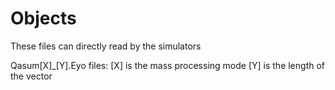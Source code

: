 Objects
=======
These files can directly read by the simulators


Qasum[X]_[Y].Eyo files:
[X] is the mass processing mode
[Y] is the length of the vector
